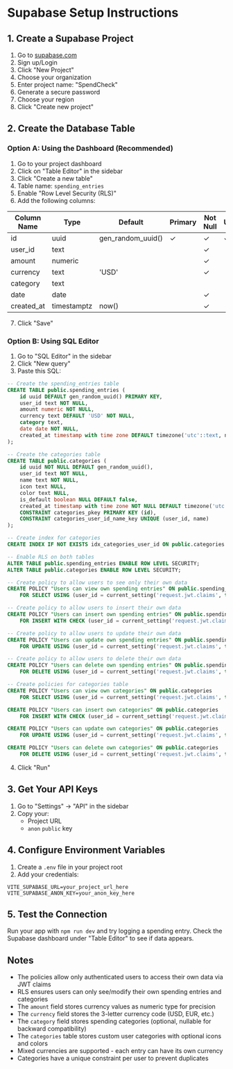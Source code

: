 # Supabase Setup Instructions

## 1. Create a Supabase Project

1. Go to [supabase.com](https://supabase.com)
2. Sign up/Login
3. Click "New Project"
4. Choose your organization
5. Enter project name: "SpendCheck"
6. Generate a secure password
7. Choose your region
8. Click "Create new project"

## 2. Create the Database Table

### Option A: Using the Dashboard (Recommended)

1. Go to your project dashboard
2. Click on "Table Editor" in the sidebar
3. Click "Create a new table"
4. Table name: `spending_entries`
5. Enable "Row Level Security (RLS)"
6. Add the following columns:

| Column Name | Type | Default | Primary | Not Null | Unique |
|-------------|------|---------|---------|----------|--------|
| id | uuid | gen_random_uuid() | ✓ | ✓ | ✓ |
| user_id | text | | | ✓ | |
| amount | numeric | | | ✓ | |
| currency | text | 'USD' | | ✓ | |
| category | text | | | | |
| date | date | | | ✓ | |
| created_at | timestamptz | now() | | ✓ | |

7. Click "Save"

### Option B: Using SQL Editor

1. Go to "SQL Editor" in the sidebar
2. Click "New query"
3. Paste this SQL:

```sql
-- Create the spending_entries table
CREATE TABLE public.spending_entries (
    id uuid DEFAULT gen_random_uuid() PRIMARY KEY,
    user_id text NOT NULL,
    amount numeric NOT NULL,
    currency text DEFAULT 'USD' NOT NULL,
    category text,
    date date NOT NULL,
    created_at timestamp with time zone DEFAULT timezone('utc'::text, now()) NOT NULL
);

-- Create the categories table
CREATE TABLE public.categories (
    id uuid NOT NULL DEFAULT gen_random_uuid(),
    user_id text NOT NULL,
    name text NOT NULL,
    icon text NULL,
    color text NULL,
    is_default boolean NULL DEFAULT false,
    created_at timestamp with time zone NOT NULL DEFAULT timezone('utc'::text, now()),
    CONSTRAINT categories_pkey PRIMARY KEY (id),
    CONSTRAINT categories_user_id_name_key UNIQUE (user_id, name)
);

-- Create index for categories
CREATE INDEX IF NOT EXISTS idx_categories_user_id ON public.categories USING btree (user_id);

-- Enable RLS on both tables
ALTER TABLE public.spending_entries ENABLE ROW LEVEL SECURITY;
ALTER TABLE public.categories ENABLE ROW LEVEL SECURITY;

-- Create policy to allow users to see only their own data
CREATE POLICY "Users can view own spending entries" ON public.spending_entries
    FOR SELECT USING (user_id = current_setting('request.jwt.claims', true)::json->>'sub');

-- Create policy to allow users to insert their own data
CREATE POLICY "Users can insert own spending entries" ON public.spending_entries
    FOR INSERT WITH CHECK (user_id = current_setting('request.jwt.claims', true)::json->>'sub');

-- Create policy to allow users to update their own data
CREATE POLICY "Users can update own spending entries" ON public.spending_entries
    FOR UPDATE USING (user_id = current_setting('request.jwt.claims', true)::json->>'sub');

-- Create policy to allow users to delete their own data
CREATE POLICY "Users can delete own spending entries" ON public.spending_entries
    FOR DELETE USING (user_id = current_setting('request.jwt.claims', true)::json->>'sub');

-- Create policies for categories table
CREATE POLICY "Users can view own categories" ON public.categories
    FOR SELECT USING (user_id = current_setting('request.jwt.claims', true)::json->>'sub');

CREATE POLICY "Users can insert own categories" ON public.categories
    FOR INSERT WITH CHECK (user_id = current_setting('request.jwt.claims', true)::json->>'sub');

CREATE POLICY "Users can update own categories" ON public.categories
    FOR UPDATE USING (user_id = current_setting('request.jwt.claims', true)::json->>'sub');

CREATE POLICY "Users can delete own categories" ON public.categories
    FOR DELETE USING (user_id = current_setting('request.jwt.claims', true)::json->>'sub');
```

4. Click "Run"

## 3. Get Your API Keys

1. Go to "Settings" → "API" in the sidebar
2. Copy your:
   - Project URL
   - `anon` `public` key

## 4. Configure Environment Variables

1. Create a `.env` file in your project root
2. Add your credentials:

```env
VITE_SUPABASE_URL=your_project_url_here
VITE_SUPABASE_ANON_KEY=your_anon_key_here
```

## 5. Test the Connection

Run your app with `npm run dev` and try logging a spending entry. Check the Supabase dashboard under "Table Editor" to see if data appears.

## Notes

- The policies allow only authenticated users to access their own data via JWT claims
- RLS ensures users can only see/modify their own spending entries and categories
- The `amount` field stores currency values as numeric type for precision
- The `currency` field stores the 3-letter currency code (USD, EUR, etc.)
- The `category` field stores spending categories (optional, nullable for backward compatibility)
- The `categories` table stores custom user categories with optional icons and colors
- Mixed currencies are supported - each entry can have its own currency
- Categories have a unique constraint per user to prevent duplicates